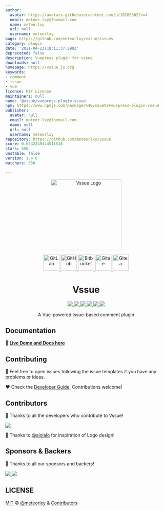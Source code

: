```yaml
---
author:
  avatar: https://avatars.githubusercontent.com/u/18205362?v=4
  email: meteor.lxy@foxmail.com
  name: meteorlxy
  url: null
  username: meteorlxy
bugs: https://github.com/meteorlxy/vssue/issues
category: plugin
date: '2021-04-23T10:11:37.899Z'
deprecated: false
description: Vuepress plugin for vssue
downloads: null
homepage: https://vssue.js.org
keywords:
- comment
- issue
- vue
license: MIT License
maintainers: null
name: '@vssue/vuepress-plugin-vssue'
npm: https://www.npmjs.com/package/%40vssue%2Fvuepress-plugin-vssue
publisher:
  avatar: null
  email: meteor.lxy@foxmail.com
  name: null
  url: null
  username: meteorlxy
repository: https://github.com/meteorlxy/vssue
score: 0.6732249444511518
stars: 550
unstable: false
version: 1.4.8
watchers: 550

---
```


<p align="center">
  <a href="https://vssue.js.org" target="_blank">
    <img width="220" src="https://vssue.js.org/logo.png" alt="Vssue Logo">
  </a>
</p>

<p align="center">
  <a href="https://vssue.js.org/demo/gitlab.html" target="_blank">
    <img width="50" src="https://about.gitlab.com/images/press/logo/jpg/gitlab-icon-rgb.jpg" alt="GitLab">
  </a>

  <a href="https://vssue.js.org/demo/github.html" target="_blank">
    <img width="50" src="https://github.githubassets.com/images/modules/logos_page/GitHub-Mark.png" alt="GitHub">
  </a>

  <a href="https://vssue.js.org/demo/bitbucket.html" target="_blank">
    <img width="50" src="https://slack-files2.s3-us-west-2.amazonaws.com/avatars/2018-03-21/334235045829_1d1db85d6877560365df_512.png" alt="Bitbucket">
  </a>

  <a href="https://vssue.js.org/demo/gitee.html" target="_blank">
    <img width="50" src="https://pic3.zhimg.com/50/v2-59ebcea61c2d9e658a2e34b0b8d4b1b7_qhd.jpg" alt="Gitee">
  </a>

  <a href="https://vssue.js.org/demo/gitea.html" target="_blank">
    <img width="50" src="https://docs.gitea.io/images/gitea.png" alt="Gitea">
  </a>
</p>

<h1 align="center">
  Vssue
</h1>

<p align="center">
  <a href="https://circleci.com/gh/meteorlxy/vssue" target="_blank">
    <img src="https://img.shields.io/circleci/project/github/meteorlxy/vssue/master.svg?logo=circleci">
  </a>

  <a href="https://www.npmjs.com/package/vssue" target="_blank">
    <img src="https://img.shields.io/npm/v/vssue.svg?logo=npm">
  </a>

  <a href="https://unpkg.com/vssue/dist/vssue.github.min.js" target="_blank">
    <img src="https://img.badgesize.io/meteorlxy/vssue/master/packages/vssue/dist/vssue.github.min.js.svg?compression=gzip">
  </a>

  <a href="https://coveralls.io/github/meteorlxy/vssue?branch=master" target="_blank">
    <img src="https://coveralls.io/repos/github/meteorlxy/vssue/badge.svg?branch=master">
  </a>

  <a href="https://github.com/meteorlxy/vssue/blob/master/LICENSE" target="_blank">
    <img src="https://img.shields.io/github/license/meteorlxy/vssue.svg">
  </a>

  <a href="https://t.me/joinchat/M1YGghUs080d1kdLxPzzbQ" target="_blank">
    <img src="https://badgen.net/badge/telegram/join%20chat?icon=telegram">
  </a>
</p>

<p align="center">
  A Vue-powered Issue-based comment plugin
</p>

## Documentation

:book: [**Live Demo and Docs here**](https://vssue.js.org)

## Contributing

:scroll: Feel free to open issues following the issue templates if you have any problems or ideas.

:heart: Check the [Developer Guide](https://vssue.js.org/guide/developer.html). Contributions welcome!

## Contributors

:muscle: Thanks to all the developers who contribute to Vssue!

<a href="https://github.com/meteorlxy/vssue/graphs/contributors">
  <img src="https://opencollective.com/vssue/contributors.svg?width=890&button=false" />
</a>

:vulcan_salute: Thanks to [@alolalo](https://github.com/alolalo) for inspiration of Logo design!

## Sponsors & Backers

:pray: Thanks to all our sponsors and backers!

<a href="https://opencollective.com/vssue" target="_blank">
  <img src="https://opencollective.com/vssue/sponsor.svg?width=890">
</a>

<a href="https://opencollective.com/vssue" target="_blank">
  <img src="https://opencollective.com/vssue/backers.svg?width=890">
</a>

## LICENSE

[MIT](https://github.com/meteorlxy/vssue/blob/master/LICENSE) &copy; [@meteorlxy](https://github.com/meteorlxy) & [Contributors](https://github.com/meteorlxy/vssue/graphs/contributors)
